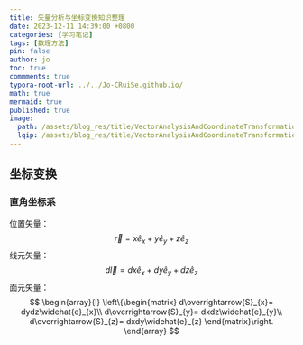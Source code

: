 ```yaml
---
title: 矢量分析与坐标变换知识整理
date: 2023-12-11 14:39:00 +0800
categories: [学习笔记]
tags: [数理方法]
pin: false
author: jo
toc: true
commments: true
typora-root-url: ../../Jo-CRuiSe.github.io/
math: true
mermaid: true
published: true
image:
  path: /assets/blog_res/title/VectorAnalysisAndCoordinateTransformation.jpg
  lqip: /assets/blog_res/title/VectorAnalysisAndCoordinateTransformation.jpg
---
```


## 坐标变换

### 直角坐标系

位置矢量：$$ \overrightarrow{r} = x\widehat{e}_{x}  + y\widehat{e}_{y} + z\widehat{e}_{z} $$
线元矢量：$$ d\overrightarrow{l} = dx\widehat{e}_{x}  + dy\widehat{e}_{y} + dz\widehat{e}_{z} $$
面元矢量：$$ \begin{array}{l} 
  \left\{\begin{matrix} 
  d\overrightarrow{S}_{x}= dydz\widehat{e}_{x}\\ 
  d\overrightarrow{S}_{y}= dxdz\widehat{e}_{y}\\ 
  d\overrightarrow{S}_{z}= dxdy\widehat{e}_{z}
\end{matrix}\right.    
\end{array} $$

